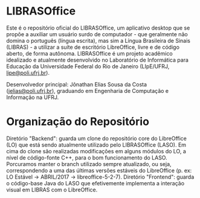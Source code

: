 # LIBRASOffice
Este é o repositório oficial do LIBRASOffice, um aplicativo desktop que se propõe a auxiliar um usuário surdo de computador - que geralmente não domina o português (língua escrita), mas sim a Língua Brasileira de Sinais (LIBRAS) - a utilizar a suíte de escritório LibreOffice, livre e de código aberto, de forma autônoma. LIBRASOffice é um projeto acadêmico idealizado e atualmente desenvolvido no Laboratório de Informática para Educação da Universidade Federal do Rio de Janeiro (LIpE/UFRJ, lipe@poli.ufrj.br).

Desenvolvedor principal: Jônathan Elias Sousa da Costa (jelias@poli.ufrj.br), graduando em Engenharia de Computação e Informação na UFRJ.
# Organização do Repositório
Diretório "Backend": guarda um clone do repositório core do LibreOffice (LO) que está sendo atualmente utilizado pelo LIBRASOffice (LASO). Em cima do clone são realizadas modificações em alguns módulos do LO, a nível de código-fonte C++, para o bom funcionamento do LASO. Porcuramos manter o branch utilizado sempre atualizado, ou seja, correspondendo a uma das últimas versões estáveis do LibreOffice (p. ex: LO Estável -> ABRIL/2017 -> libreoffice-5-2-7).
Diretório "Frontend": guarda o código-base Java do LASO que efetivemente implementa a interação visual em LIBRAS com o LibreOffice.
